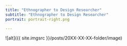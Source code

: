```yaml
---
title: "Ethnographer to Design Researcher"
subtitle: "Ethnographer to Design Researcher"
portrait: portrait-right.png

---
```


![alt]({{ site.imgsrc }}/posts/20XX-XX-XX-folder/image)
